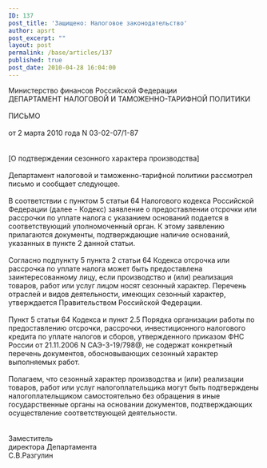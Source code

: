 ```yaml
---
ID: 137
post_title: 'Защищено: Налоговое законодательство'
author: apsrt
post_excerpt: ""
layout: post
permalink: /base/articles/137
published: true
post_date: 2010-04-28 16:04:00
---
```

Министерство финансов Российской Федерации<br />
ДЕПАРТАМЕНТ НАЛОГОВОЙ И ТАМОЖЕННО-ТАРИФНОЙ ПОЛИТИКИ<br />
<br />
ПИСЬМО<br />
<br />
от 2 марта 2010 года N 03-02-07/1-87<br />
<br />
<br />
[О подтверждении сезонного характера производства] <br />
          <br />
     Департамент налоговой и таможенно-тарифной политики рассмотрел письмо и сообщает следующее.<br />
     <br />
     В соответствии с пунктом 5 статьи 64 Налогового кодекса Российской Федерации (далее - Кодекс) заявление о предоставлении отсрочки или рассрочки по уплате налога с указанием оснований подается в соответствующий уполномоченный орган. К этому заявлению прилагаются документы, подтверждающие наличие оснований, указанных в пункте 2 данной статьи.<br />
     <br />
     Согласно подпункту 5 пункта 2 статьи 64 Кодекса отсрочка или рассрочка по уплате налога может быть предоставлена заинтересованному лицу, если производство и (или) реализация товаров, работ или услуг лицом носят сезонный характер. Перечень отраслей и видов деятельности, имеющих сезонный характер, утверждается Правительством Российской Федерации.<br />
     <br />
     Пункт 5 статьи 64 Кодекса и пункт 2.5 Порядка организации работы по предоставлению отсрочки, рассрочки, инвестиционного налогового кредита по уплате налогов и сборов, утвержденного приказом ФНС России от 21.11.2006 N САЭ-3-19/798@, не содержат конкретный перечень документов, обосновывающих сезонный характер выполняемых работ.<br />
     <br />
     Полагаем, что сезонный характер производства и (или) реализации товаров, работ или услуг налогоплательщика могут быть подтверждены налогоплательщиком самостоятельно без обращения в иные государственные органы на основании документов, подтверждающих осуществление соответствующей деятельности.<br />
     <br />
     <br />
Заместитель<br />
директора Департамента<br />
С.В.Разгулин